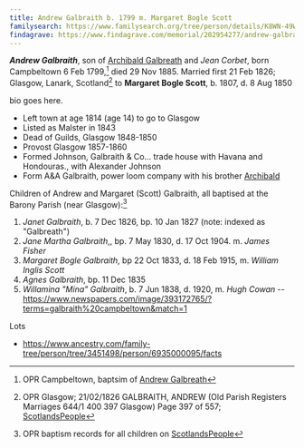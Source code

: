 ```yaml
---
title: Andrew Galbraith b. 1799 m. Margaret Bogle Scott
familysearch: https://www.familysearch.org/tree/person/details/K8WN-49W
findagrave: https://www.findagrave.com/memorial/202954277/andrew-galbraith
---
```

***Andrew Galbraith***, son of [Archibald Galbreath](galbreath-archibald-1760.md) and *Jean Corbet*, born Campbeltown 6 Feb 1799,[^birth] died 29 Nov 1885.  Married first 21 Feb 1826; Glasgow, Lanark, Scotland[^marriage] to **Margaret Bogle Scott**, b. 1807, d. 8 Aug 1850

bio goes here.  

* Left town at age 1814 (age 14) to go to Glasgow
* Listed as Malster in 1843
* Dead of Guilds, Glasgow 1848-1850
* Provost Glasgow 1857-1860
* Formed Johnson, Galbraith & Co... trade house with Havana and Hondouras., with Alexander Johnson
* Form A&A Galbraith, power loom company with his brother [Archibald](xxx)



Children of Andrew and Margaret (Scott) Galbraith, all baptised at the Barony Parish (near Glasgow):[^children]

1. *Janet Galbraith*,  b. 7 Dec 1826, bp. 10 Jan 1827 (note: indexed as "Galbreath")
2. *Jane Martha Galbraith*,, bp. 7 May 1830, d. 17 Oct 1904.  m. *James Fisher*
3. *Margaret Bogle Galbraith*, bp 22 Oct 1833, d. 18 Feb 1915, m. *William Inglis Scott*
4. *Agnes Galbraith*, bp. 11 Dec 1835
5. *Willamina "Mina" Galbraith*, b. 7 Jun 1838, d. 1920,  m. *Hugh Cowan* -- https://www.newspapers.com/image/393172765/?terms=galbraith%20campbeltown&match=1

[^birth]: OPR Campbeltown, baptsim of [Andrew Galbreath](/sources/opr-campbeltown-births.md#1799-02-10-andrew-galbreath)

[^marriage]: OPR Glasgow; 21/02/1826 GALBRAITH, ANDREW (Old Parish Registers Marriages 644/1 400 397 Glasgow) Page 397 of 557; [ScotlandsPeople](https://www.scotlandspeople.gov.uk/view-image/nrs_opr_records/8088000?image=397)

[^children]: OPR baptism records for all children on [ScotlandsPeople](https://www.scotlandspeople.gov.uk/record-results?search_type=people&event=%28B%20OR%20C%20OR%20S%29&record_type%5B0%5D=opr_births&church_type=Old%20Parish%20Registers&dl_cat=church&dl_rec=church-births-baptisms&surname=Galbr&surname_so=starts&forename_so=starts&from_year=1826&to_year=1838&parent_names=andrew&parent_names_so=starts&parent_name_two=scot&parent_name_two_so=starts&record=Church%20of%20Scotland%20%28old%20parish%20registers%29%20Roman%20Catholic%20Church%20Other%20churches&sort=asc&order=Date&field=year)

Lots

- https://www.ancestry.com/family-tree/person/tree/3451498/person/6935000095/facts
